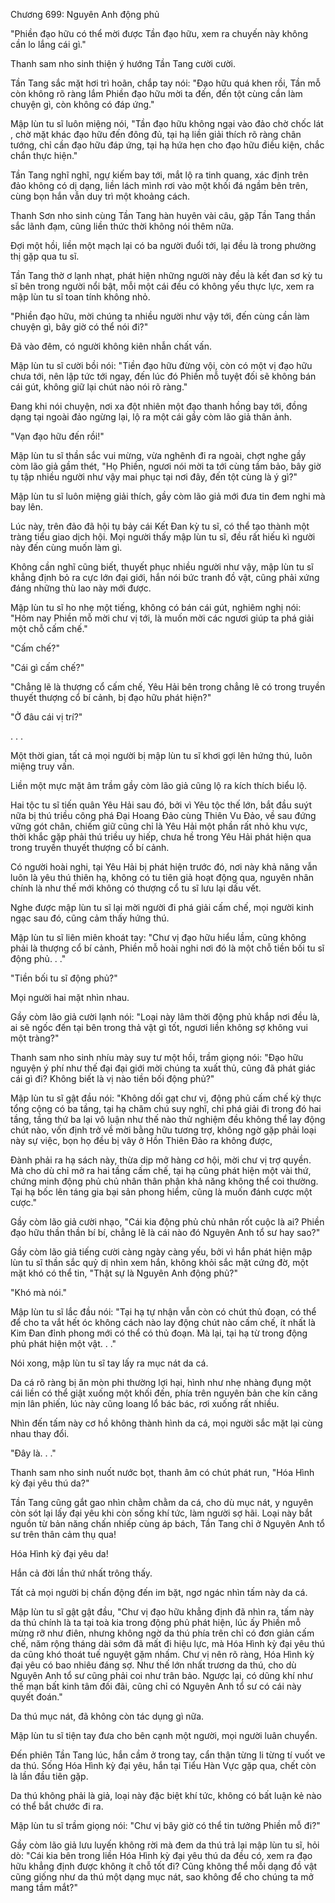 




Chương 699: Nguyên Anh động phủ


"Phiền đạo hữu có thể mời được Tần đạo hữu, xem ra chuyến này không cần lo lắng cái gì."

Thanh sam nho sinh thiện ý hướng Tần Tang cười cười.

Tần Tang sắc mặt hơi trì hoãn, chắp tay nói: "Đạo hữu quá khen rồi, Tần mỗ còn không rõ ràng lắm Phiền đạo hữu mời ta đến, đến tột cùng cần làm chuyện gì, còn không có đáp ứng."

Mập lùn tu sĩ luôn miệng nói, "Tần đạo hữu không ngại vào đảo chờ chốc lát , chờ mặt khác đạo hữu đến đông đủ, tại hạ liền giải thích rõ ràng chân tướng, chỉ cần đạo hữu đáp ứng, tại hạ hứa hẹn cho đạo hữu điều kiện, chắc chắn thực hiện."

Tần Tang nghĩ nghĩ, ngự kiếm bay tới, mắt lộ ra tinh quang, xác định trên đảo không có dị dạng, liền lách mình rơi vào một khối đá ngầm bên trên, cùng bọn hắn vẫn duy trì một khoảng cách.

Thanh Sơn nho sinh cùng Tần Tang hàn huyên vài câu, gặp Tần Tang thần sắc lãnh đạm, cũng liền thức thời không nói thêm nữa.

Đợi một hồi, liền một mạch lại có ba người đuổi tới, lại đều là trong phường thị gặp qua tu sĩ.

Tần Tang thờ ơ lạnh nhạt, phát hiện những người này đều là kết đan sơ kỳ tu sĩ bên trong người nổi bật, mỗi một cái đều có không yếu thực lực, xem ra mập lùn tu sĩ toan tính không nhỏ.

"Phiền đạo hữu, mời chúng ta nhiều người như vậy tới, đến cùng cần làm chuyện gì, bây giờ có thể nói đi?"

Đã vào đêm, có người không kiên nhẫn chất vấn.

Mập lùn tu sĩ cười bồi nói: "Tiền đạo hữu đừng vội, còn có một vị đạo hữu chưa tới, nên lập tức tới ngay, đến lúc đó Phiền mỗ tuyệt đối sẽ không bán cái gút, không giữ lại chút nào nói rõ ràng."

Đang khi nói chuyện, nơi xa đột nhiên một đạo thanh hồng bay tới, đồng dạng tại ngoài đảo ngừng lại, lộ ra một cái gầy còm lão giả thân ảnh.

"Vạn đạo hữu đến rồi!"

Mập lùn tu sĩ thần sắc vui mừng, vừa nghênh đi ra ngoài, chợt nghe gầy còm lão giả gầm thét, "Họ Phiền, ngươi nói mời ta tới cùng tầm bảo, bây giờ tụ tập nhiều người như vậy mai phục tại nơi đây, đến tột cùng là ý gì?"

Mập lùn tu sĩ luôn miệng giải thích, gầy còm lão giả mới đưa tin đem nghi mà bay lên.

Lúc này, trên đảo đã hội tụ bảy cái Kết Đan kỳ tu sĩ, có thể tạo thành một tràng tiểu giao dịch hội. Mọi người thấy mập lùn tu sĩ, đều rất hiếu kì người này đến cùng muốn làm gì.

Không cần nghĩ cũng biết, thuyết phục nhiều người như vậy, mập lùn tu sĩ khẳng định bỏ ra cực lớn đại giới, hắn nói bức tranh đồ vật, cũng phải xứng đáng những thù lao này mới được.

Mập lùn tu sĩ ho nhẹ một tiếng, không có bán cái gút, nghiêm nghị nói: "Hôm nay Phiền mỗ mời chư vị tới, là muốn mời các ngươi giúp ta phá giải một chỗ cấm chế."

"Cấm chế?"

"Cái gì cấm chế?"

"Chẳng lẽ là thượng cổ cấm chế, Yêu Hải bên trong chẳng lẽ có trong truyền thuyết thượng cổ bí cảnh, bị đạo hữu phát hiện?"

"Ở đâu cái vị trí?"

. . .

Một thời gian, tất cả mọi người bị mập lùn tu sĩ khơi gợi lên hứng thú, luôn miệng truy vấn.

Liền một mực mặt âm trầm gầy còm lão giả cũng lộ ra kích thích biểu lộ.

Hai tộc tu sĩ tiến quân Yêu Hải sau đó, bởi vì Yêu tộc thế lớn, bắt đầu suýt nữa bị thú triều công phá Đại Hoang Đảo cùng Thiên Vu Đảo, về sau đứng vững gót chân, chiếm giữ cũng chỉ là Yêu Hải một phần rất nhỏ khu vực, thời khắc gặp phải thú triều uy hiếp, chưa hề trong Yêu Hải phát hiện qua trong truyền thuyết thượng cổ bí cảnh.

Có người hoài nghi, tại Yêu Hải bị phát hiện trước đó, nơi này khả năng vẫn luôn là yêu thú thiên hạ, không có tu tiên giả hoạt động qua, nguyên nhân chính là như thế mới không có thượng cổ tu sĩ lưu lại dấu vết.

Nghe được mập lùn tu sĩ lại mời người đi phá giải cấm chế, mọi người kinh ngạc sau đó, cũng cảm thấy hứng thú.

Mập lùn tu sĩ liên miên khoát tay: "Chư vị đạo hữu hiểu lầm, cũng không phải là thượng cổ bí cảnh, Phiền mỗ hoài nghi nơi đó là một chỗ tiền bối tu sĩ động phủ. . ."

"Tiền bối tu sĩ động phủ?"

Mọi người hai mặt nhìn nhau.

Gầy còm lão giả cười lạnh nói: "Loại này lâm thời động phủ khắp nơi đều là, ai sẽ ngốc đến tại bên trong thả vật gì tốt, ngươi liền không sợ không vui một tràng?"

Thanh sam nho sinh nhíu mày suy tư một hồi, trầm giọng nói: "Đạo hữu nguyện ý phí như thế đại đại giới mời chúng ta xuất thủ, cũng đã phát giác cái gì đi? Không biết là vị nào tiền bối động phủ?"

Mập lùn tu sĩ gật đầu nói: "Không dối gạt chư vị, động phủ cấm chế kỳ thực tổng cộng có ba tầng, tại hạ chăm chú suy nghĩ, chỉ phá giải đi trong đó hai tầng, tầng thứ ba lại vô luận như thế nào thử nghiệm đều không thể lay động chút nào, vốn định trở về mời bằng hữu tương trợ, không ngờ gặp phải loại này sự việc, bọn họ đều bị vây ở Hồn Thiên Đảo ra không được,

Đành phải ra hạ sách này, thừa dịp mở hàng cơ hội, mời chư vị trợ quyền. Mà cho dù chỉ mở ra hai tầng cấm chế, tại hạ cũng phát hiện một vài thứ, chứng minh động phủ chủ nhân thân phận khả năng không thể coi thường. Tại hạ bốc lên táng gia bại sản phong hiểm, cũng là muốn đánh cược một cược."

Gầy còm lão giả cười nhạo, "Cái kia động phủ chủ nhân rốt cuộc là ai? Phiền đạo hữu thần thần bí bí, chẳng lẽ là cái nào đó Nguyên Anh tổ sư hay sao?"

Gầy còm lão giả tiếng cười càng ngày càng yếu, bởi vì hắn phát hiện mập lùn tu sĩ thần sắc quỷ dị nhìn xem hắn, không khỏi sắc mặt cứng đờ, một mặt khó có thể tin, "Thật sự là Nguyên Anh động phủ?"

"Khó mà nói."

Mập lùn tu sĩ lắc đầu nói: "Tại hạ tự nhận vẫn còn có chút thủ đoạn, có thể để cho ta vắt hết óc không cách nào lay động chút nào cấm chế, ít nhất là Kim Đan đỉnh phong mới có thể có thủ đoạn. Mà lại, tại hạ từ trong động phủ phát hiện một vật. . ."

Nói xong, mập lùn tu sĩ tay lấy ra mục nát da cá.

Da cá rõ ràng bị ăn mòn phi thường lợi hại, hình như nhẹ nhàng đụng một cái liền có thể giật xuống một khối đến, phía trên nguyên bản che kín căng mịn lân phiến, lúc này cũng loang lổ bác bác, rơi xuống rất nhiều.

Nhìn đến tấm này cơ hồ không thành hình da cá, mọi người sắc mặt lại cùng nhau thay đổi.

"Đây là. . ."

Thanh sam nho sinh nuốt nước bọt, thanh âm có chút phát run, "Hóa Hình kỳ đại yêu thú da?"

Tần Tang cũng gắt gao nhìn chằm chằm da cá, cho dù mục nát, y nguyên còn sót lại lấy đại yêu khi còn sống khí tức, làm người sợ hãi. Loại này bắt nguồn từ bản năng chấn nhiếp cùng áp bách, Tần Tang chỉ ở Nguyên Anh tổ sư trên thân cảm thụ qua!

Hóa Hình kỳ đại yêu da!

Hắn cả đời lần thứ nhất trông thấy.

Tất cả mọi người bị chấn động đến im bặt, ngơ ngác nhìn tấm này da cá.

Mập lùn tu sĩ gật gật đầu, "Chư vị đạo hữu khẳng định đã nhìn ra, tấm này da thú chính là ta tại toà kia trong động phủ phát hiện, lúc ấy Phiền mỗ mừng rỡ như điên, nhưng không ngờ da thú phía trên chỉ có đơn giản cấm chế, năm rộng tháng dài sớm đã mất đi hiệu lực, mà Hóa Hình kỳ đại yêu thú da cũng khó thoát tuế nguyệt gặm nhấm. Chư vị nên rõ ràng, Hóa Hình kỳ đại yêu có bao nhiêu đáng sợ. Như thế lớn nhất trương da thú, cho dù Nguyên Anh tổ sư cũng phải coi như trân bảo. Ngược lại, có dũng khí như thế mạn bất kinh tâm đối đãi, cũng chỉ có Nguyên Anh tổ sư có cái này quyết đoán."

Da thú mục nát, đã không còn tác dụng gì nữa.

Mập lùn tu sĩ tiện tay đưa cho bên cạnh một người, mọi người luân chuyển.

Đến phiên Tần Tang lúc, hắn cầm ở trong tay, cẩn thận từng li từng tí vuốt ve da thú. Sống Hóa Hình kỳ đại yêu, hắn tại Tiểu Hàn Vực gặp qua, chết còn là lần đầu tiên gặp.

Da thú không phải là giả, loại này đặc biệt khí tức, không có bất luận kẻ nào có thể bắt chước đi ra.

Mập lùn tu sĩ trầm giọng nói: "Chư vị bây giờ có thể tin tưởng Phiền mỗ đi?"

Gầy còm lão giả lưu luyến không rời mà đem da thú trả lại mập lùn tu sĩ, hỏi dò: "Cái kia bên trong liền Hóa Hình kỳ đại yêu thú da đều có, xem ra đạo hữu khẳng định được không ít chỗ tốt đi? Cũng không thể mỗi dạng đồ vật cũng giống như da thú một dạng mục nát, sao không để cho chúng ta mở mang tầm mắt?"




